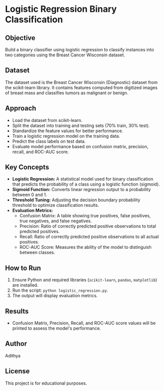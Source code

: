 # Logistic Regression Binary Classification

## Objective
Build a binary classifier using logistic regression to classify instances into two categories using the Breast Cancer Wisconsin dataset.

## Dataset
The dataset used is the Breast Cancer Wisconsin (Diagnostic) dataset from the scikit-learn library. It contains features computed from digitized images of breast mass and classifies tumors as malignant or benign.

## Approach
- Load the dataset from scikit-learn.
- Split the dataset into training and testing sets (70% train, 30% test).
- Standardize the feature values for better performance.
- Train a logistic regression model on the training data.
- Predict the class labels on test data.
- Evaluate model performance based on confusion matrix, precision, recall, and ROC-AUC score.

## Key Concepts
- **Logistic Regression:** A statistical model used for binary classification that predicts the probability of a class using a logistic function (sigmoid).
- **Sigmoid Function:** Converts linear regression output to a probability between 0 and 1.
- **Threshold Tuning:** Adjusting the decision boundary probability threshold to optimize classification results.
- **Evaluation Metrics:**
  - Confusion Matrix: A table showing true positives, false positives, true negatives, and false negatives.
  - Precision: Ratio of correctly predicted positive observations to total predicted positives.
  - Recall: Ratio of correctly predicted positive observations to all actual positives.
  - ROC-AUC Score: Measures the ability of the model to distinguish between classes.

## How to Run
1. Ensure Python and required libraries (`scikit-learn`, `pandas`, `matplotlib`) are installed.
2. Run the script: `python logistic_regression.py`.
3. The output will display evaluation metrics.

## Results
- Confusion Matrix, Precision, Recall, and ROC-AUC score values will be printed to assess the model's performance.

## Author
Adithya

## License
This project is for educational purposes.
